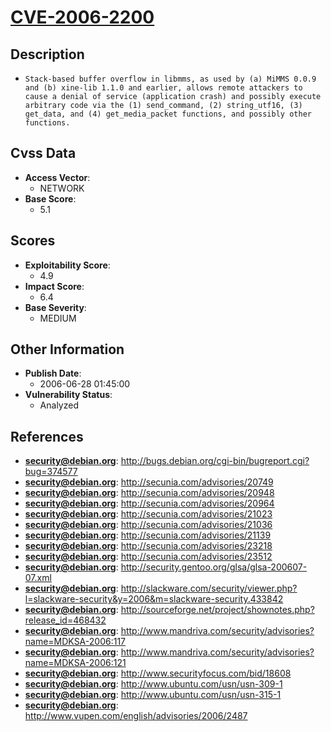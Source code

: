 
# [CVE-2006-2200](http://bugs.debian.org/cgi-bin/bugreport.cgi?bug=374577)

## Description

- `Stack-based buffer overflow in libmms, as used by (a) MiMMS 0.0.9 and (b) xine-lib 1.1.0 and earlier, allows remote attackers to cause a denial of service (application crash) and possibly execute arbitrary code via the (1) send_command, (2) string_utf16, (3) get_data, and (4) get_media_packet functions, and possibly other functions.`

## Cvss Data

- **Access Vector**:
  - NETWORK
- **Base Score**:
  - 5.1

## Scores

- **Exploitability Score**:
  - 4.9
- **Impact Score**:
  - 6.4
- **Base Severity**:
  - MEDIUM

## Other Information

- **Publish Date**:
  - 2006-06-28 01:45:00
- **Vulnerability Status**:
  - Analyzed

## References

- **security@debian.org**: http://bugs.debian.org/cgi-bin/bugreport.cgi?bug=374577
- **security@debian.org**: http://secunia.com/advisories/20749
- **security@debian.org**: http://secunia.com/advisories/20948
- **security@debian.org**: http://secunia.com/advisories/20964
- **security@debian.org**: http://secunia.com/advisories/21023
- **security@debian.org**: http://secunia.com/advisories/21036
- **security@debian.org**: http://secunia.com/advisories/21139
- **security@debian.org**: http://secunia.com/advisories/23218
- **security@debian.org**: http://secunia.com/advisories/23512
- **security@debian.org**: http://security.gentoo.org/glsa/glsa-200607-07.xml
- **security@debian.org**: http://slackware.com/security/viewer.php?l=slackware-security&y=2006&m=slackware-security.433842
- **security@debian.org**: http://sourceforge.net/project/shownotes.php?release_id=468432
- **security@debian.org**: http://www.mandriva.com/security/advisories?name=MDKSA-2006:117
- **security@debian.org**: http://www.mandriva.com/security/advisories?name=MDKSA-2006:121
- **security@debian.org**: http://www.securityfocus.com/bid/18608
- **security@debian.org**: http://www.ubuntu.com/usn/usn-309-1
- **security@debian.org**: http://www.ubuntu.com/usn/usn-315-1
- **security@debian.org**: http://www.vupen.com/english/advisories/2006/2487
